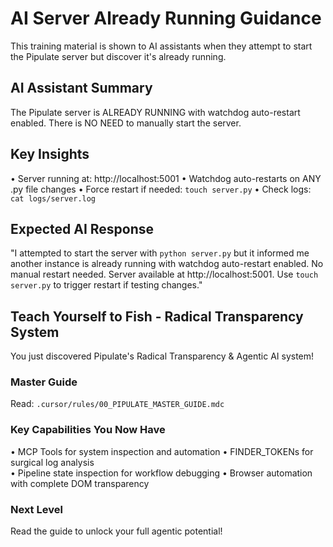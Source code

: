 # AI Server Already Running Guidance

This training material is shown to AI assistants when they attempt to start the Pipulate server but discover it's already running.

## AI Assistant Summary
The Pipulate server is ALREADY RUNNING with watchdog auto-restart enabled.
There is NO NEED to manually start the server.

## Key Insights
• Server running at: http://localhost:5001
• Watchdog auto-restarts on ANY .py file changes
• Force restart if needed: `touch server.py`
• Check logs: `cat logs/server.log`

## Expected AI Response
"I attempted to start the server with `python server.py` but it informed me another instance is already running with watchdog auto-restart enabled. No manual restart needed. Server available at http://localhost:5001. Use `touch server.py` to trigger restart if testing changes."

## Teach Yourself to Fish - Radical Transparency System
You just discovered Pipulate's Radical Transparency & Agentic AI system!

### Master Guide
Read: `.cursor/rules/00_PIPULATE_MASTER_GUIDE.mdc`

### Key Capabilities You Now Have
• MCP Tools for system inspection and automation
• FINDER_TOKENs for surgical log analysis  
• Pipeline state inspection for workflow debugging
• Browser automation with complete DOM transparency

### Next Level
Read the guide to unlock your full agentic potential! 